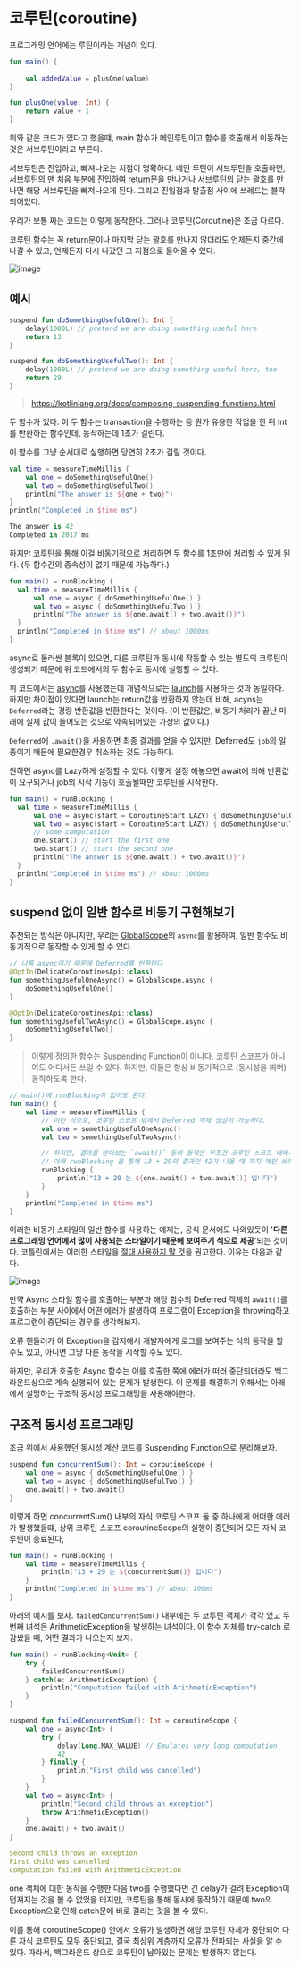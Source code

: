 # 코루틴(coroutine)

프로그래밍 언어에는 루틴이라는 개념이 있다.

```kotlin
fun main() {
    ...
    val addedValue = plusOne(value)
}

fun plusOne(value: Int) {
    return value + 1
}
```

위와 같은 코드가 있다고 했을떄, main 함수가 메인루틴이고 함수를 호출해서 이동하는 것은 서브루틴이라고 부른다.

서브루틴은 진입하고, 빠져나오는 지점이 명확하다. 메인 루틴이 서브루틴을 호출하면, 서브루틴의 맨 처음 부분에 진입하여 return문을 만나거나 서브루틴의 닫는 괄호를 만나면 해당 서브루틴을 빠져나오게 된다. 그리고 진입점과 탈출점 사이에 쓰레드는 블락되어있다.

우리가 보통 짜는 코드는 이렇게 동작한다. 그러나 코루틴(Coroutine)은 조금 다르다.

코루틴 함수는 꼭 return문이나 마지막 닫는 괄호를 만나지 않더라도 언제든지 중간에 나갈 수 있고, 언제든지 다시 나갔던 그 지점으로 들어올 수 있다.

![image](https://user-images.githubusercontent.com/81006587/217225934-dff05b67-f83e-4234-987d-33670eba50e7.png)

## 예시

```kotlin
suspend fun doSomethingUsefulOne(): Int {
    delay(1000L) // pretend we are doing something useful here
    return 13
}

suspend fun doSomethingUsefulTwo(): Int {
    delay(1000L) // pretend we are doing something useful here, too
    return 29
}
```

> https://kotlinlang.org/docs/composing-suspending-functions.html

두 함수가 있다. 이 두 함수는 transaction을 수행하는 등 뭔가 유용한 작업을 한 뒤 Int를 반환하는 함수인데, 동작하는데 1초가 걸린다.

이 함수를 그냥 순서대로 실행하면 당연히 2초가 걸릴 것이다.

```kotlin
val time = measureTimeMillis {
    val one = doSomethingUsefulOne()
    val two = doSomethingUsefulTwo()
    println("The answer is ${one + two}")
}
println("Completed in $time ms")
```

```kotlin
The answer is 42
Completed in 2017 ms
```

하지만 코루틴을 통해 이걸 비동기적으로 처리하면 두 함수를 1초만에 처리할 수 있게 된다. (두 함수간의 종속성이 없기 때문에 가능하다.)

```kotlin
fun main() = runBlocking {
  val time = measureTimeMillis {
      val one = async { doSomethingUsefulOne() }
      val two = async { doSomethingUsefulTwo() }
      println("The answer is ${one.await() + two.await()}")
  }
  println("Completed in $time ms") // about 1000ms
}
```

async로 둘러싼 블록이 있으면, 다른 코루틴과 동시에 작동할 수 있는 별도의 코루틴이 생성되기 때문에 위 코드에서의 두 함수도 동시에 실행할 수 있다. 

위 코드에서는 [async](https://kotlinlang.org/api/kotlinx.coroutines/kotlinx-coroutines-core/kotlinx.coroutines/async.html)를 사용했는데 개념적으로는 [launch](https://kotlinlang.org/api/kotlinx.coroutines/kotlinx-coroutines-core/kotlinx.coroutines/launch.html)를 사용하는 것과 동일하다. 하지만 차이점이 있다면 launch는 return값을 반환하지 않는데 비해, acyns는 `Deferred`라는 경량 반환값을 반환한다는 것이다. (이 반환값은, 비동기 처리가 끝난 미래에 실제 값이 들어오는 것으로 약속되어있는 가상의 값이다.)

`Deferred`에 `.await()`을 사용하면 최종 결과를 얻을 수 있지만, Deferred도 `job`의 일종이기 때문에 필요한경우 취소하는 것도 가능하다.

원하면 async를 Lazy하게 설정할 수 있다. 이렇게 설정 해놓으면 await에 의해 반환값이 요구되거나 job의 시작 기능이 호출될때만 코루틴을 시작한다.

```kotlin
fun main() = runBlocking {
  val time = measureTimeMillis {
      val one = async(start = CoroutineStart.LAZY) { doSomethingUsefulOne() }
      val two = async(start = CoroutineStart.LAZY) { doSomethingUsefulTwo() }
      // some computation
      one.start() // start the first one
      two.start() // start the second one
      println("The answer is ${one.await() + two.await()}")
  }
  println("Completed in $time ms") // about 1000ms
}
```

## suspend 없이 일반 함수로 비동기 구현해보기

추천되는 방식은 아니지만, 우리는 [GlobalScope](https://kotlinlang.org/api/kotlinx.coroutines/kotlinx-coroutines-core/kotlinx.coroutines/-global-scope/)의 `async`를 활용하여, 일반 함수도 비동기적으로 동작할 수 있게 할 수 있다.

```kotlin
// 나름 async이기 때문에 Deferred를 반환한다
@OptIn(DelicateCoroutinesApi::class)
fun somethingUsefulOneAsync() = GlobalScope.async {
    doSomethingUsefulOne()
}

@OptIn(DelicateCoroutinesApi::class)
fun somethingUsefulTwoAsync() = GlobalScope.async {
    doSomethingUsefulTwo()
}
```

> 이렇게 정의한 함수는 Suspending Function이 아니다. 코루틴 스코프가 아니여도 어디서든 쓰일 수 있다. 하지만, 이들은 항상 비동기적으로 (동시성을 띄며) 동작하도록 한다.

```kotlin
// main()에 runBlocking이 없어도 된다. 
fun main() {
    val time = measureTimeMillis {
        // 이런 식으로, 코루틴 스코프 밖에서 Deferred 객체 생성이 가능하다.
        val one = somethingUsefulOneAsync()
        val two = somethingUsefulTwoAsync()

        // 하지만, 결과를 받아보는 `await()` 등의 동작은 무조건 코루틴 스코프 내에서 이루어져야 한다.
        // 아래 runBlocking 을 통해 13 + 29의 결과인 42가 나올 때 까지 메인 쓰레드를 블로킹하여 시간을 잰다.
        runBlocking {
            println("13 + 29 는 ${one.await() + two.await()} 입니다")
        }
    }
    println("Completed in $time ms")
}
```

이러한 비동기 스타일의 일반 함수를 사용하는 예제는, 공식 문서에도 나와있듯이 '**다른 프로그래밍 언어에서 많이 사용되는 스타일이기 때문에 보여주기 식으로 제공**'되는 것이다. 코틀린에서는 이러한 스타일을 <u>절대 사용하지 말 것</u>을 권고한다. 이유는 다음과 같다.

![image](https://user-images.githubusercontent.com/81006587/217149371-f073998f-0a5f-41db-8215-c1b089d95e64.png)

만약 Async 스타일 함수를 호출하는 부분과 해당 함수의 Deferred 객체의 `await()`를 호출하는 부분 사이에서 어떤 에러가 발생하여 프로그램이 Exception을 throwing하고 프로그램이 중단되는 경우를 생각해보자.

오류 핸들러가 이 Exception을 감지해서 개발자에게 로그를 보여주는 식의 동작을 할 수도 있고, 아니면 그냥 다른 동작을 시작할 수도 있다.

하지만, 우리가 호출한 Async 함수는 이를 호출한 쪽에 에러가 떠러 중단되더라도 백그라운드상으로 계속 실행되어 있는 문제가 발생한다. 이 문제를 해결하기 위해서는 아래에서 설명하는 구조적 동시성 프로그래밍을 사용해야한다.

## 구조적 동시성 프로그래밍

조금 위에서 사용했던 동시성 계산 코드를 Suspending Function으로 분리해보자.

```kotlin
suspend fun concurrentSum(): Int = coroutineScope {
    val one = async { doSomethingUsefulOne() }
    val two = async { doSomethingUsefulTwo() }
    one.await() + two.await()
}
```

이렇게 하면 concurrentSum() 내부의 자식 코루틴 스코프 둘 중 하나에게 어떠한 에러가 발생했을떄, 상위 코루틴 스코프 coroutineScope의 실행이 중단되어 모든 자식 코루틴이 종료된다,

```kotlin
fun main() = runBlocking {
    val time = measureTimeMillis {
        println("13 + 29 는 ${concurrentSum()} 입니다")
    }
    println("Completed in $time ms") // about 100ms
}
```

아래의 예시를 보자. `failedConcurrentSum()` 내부에는 두 코루틴 객체가 각각 있고 두 번째 녀석은 ArithmeticException을 발생하는 녀석이다. 이 함수 자체를 try-catch 로 감쌌을 때, 어떤 결과가 나오는지 보자.

```kotlin
fun main() = runBlocking<Unit> {
    try {
        failedConcurrentSum()
    } catch(e: ArithmeticException) {
        println("Computation failed with ArithmeticException")
    }
}

suspend fun failedConcurrentSum(): Int = coroutineScope {
    val one = async<Int> { 
        try {
            delay(Long.MAX_VALUE) // Emulates very long computation
            42
        } finally {
            println("First child was cancelled")
        }
    }
    val two = async<Int> { 
        println("Second child throws an exception")
        throw ArithmeticException()
    }
    one.await() + two.await()
}
```

```yml
Second child throws an exception
First child was cancelled
Computation failed with ArithmeticException
```

one 객체에 대한 동작을 수행한 다음 two를 수행했다면 긴 delay가 걸려 Exception이 던져지는 것을 볼 수 없었을 테지만, 코루틴을 통해 동시에 동작하기 때문에 two의 Exception으로 인해 catch문에 바로 걸리는 것을 볼 수 있다.

이를 통해 coroutineScope() 안에서 오류가 발생하면 해당 코루틴 자체가 중단되어 다른 자식 코루틴도 모두 중단되고, 결국 최상위 계층까지 오류가 전파되는 사실을 알 수 있다. 따라서, 백그라운드 상으로 코루틴이 남아있는 문제는 발생하지 않는다.

